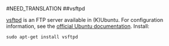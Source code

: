#NEED_TRANSLATION
##vsftpd

[vsftpd](http://vsftpd.beasts.org/) is an FTP server available in (K)Ubuntu. For configuration information, see the [official Ubuntu documentation](https://help.ubuntu.com/11.10/serverguide/C/ftp-server.html). Install:

	sudo apt-get install vsftpd

